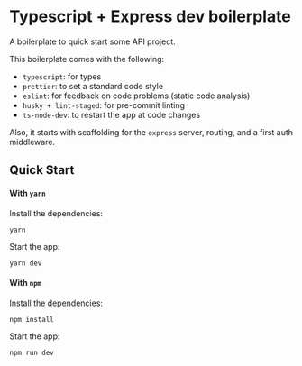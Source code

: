 # Typescript + Express dev boilerplate

A boilerplate to quick start some API project.

This boilerplate comes with the following:

- `typescript`: for types
- `prettier`: to set a standard code style
- `eslint`: for feedback on code problems (static code analysis)
- `husky + lint-staged`: for pre-commit linting
- `ts-node-dev`: to restart the app at code changes

Also, it starts with scaffolding for the `express` server, routing, and a first auth middleware.

## Quick Start

#### With `yarn`

Install the dependencies:

```
yarn
```

Start the app:

```
yarn dev
```

#### With `npm`

Install the dependencies:

```
npm install
```

Start the app:

```
npm run dev
```
